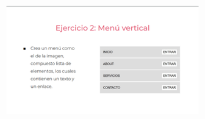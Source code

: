 ![](https://github.com/SamuelESuarezE/practicaModeladoEnCaja/blob/ejercicio_2/storage/img/ejercicio2.png)
